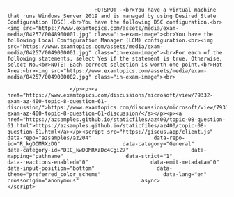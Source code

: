 <p class="card-text">
							
								HOTSPOT -<br>You have a virtual machine that runs Windows Server 2019 and is managed by using Desired State Configuration (DSC).<br>You have the following DSC configuration.<br><img src="https://www.examtopics.com/assets/media/exam-media/04257/0048900001.jpg" class="in-exam-image"><br>You have the following Local Configuration Manager (LCM) configuration.<br><img src="https://www.examtopics.com/assets/media/exam-media/04257/0049000001.jpg" class="in-exam-image"><br>For each of the following statements, select Yes if the statement is true. Otherwise, select No.<br>NOTE: Each correct selection is worth one point.<br>Hot Area:<br><img src="https://www.examtopics.com/assets/media/exam-media/04257/0049000002.jpg" class="in-exam-image"><br>
							
						</p><p><a href="https://www.examtopics.com/discussions/microsoft/view/79332-exam-az-400-topic-8-question-61-discussion/">https://www.examtopics.com/discussions/microsoft/view/79332-exam-az-400-topic-8-question-61-discussion/</a></p><p><a href="https://azsamples.github.io/staticfiles/az400/topic-08-question-61.html">https://azsamples.github.io/staticfiles/az400/topic-08-question-61.html</a></p><script src="https://giscus.app/client.js"                    data-repo="azsamples/az204"                    data-repo-id="R_kgDOMRXzDQ"                    data-category="General"                    data-category-id="DIC_kwDOMRXzDc4Cgi27"                    data-mapping="pathname"                    data-strict="1"                    data-reactions-enabled="0"                    data-emit-metadata="0"                    data-input-position="bottom"                    data-theme="preferred_color_scheme"                    data-lang="en"                    crossorigin="anonymous"                    async>                    </script>